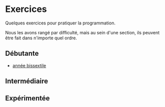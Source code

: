 # Exercices

Quelques exercices pour pratiquer la programmation.

Nous les avons rangé par difficulté, mais au sein d'une section, ils peuvent être fait dans n'importe quel ordre.


## Débutante

  * [année bissextile](https://github.com/djangogirlsbdx/ressources-et-supports/blob/master/exercices/annee_bissextile.md)


## Intermédiaire



## Expérimentée
